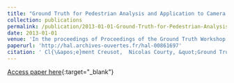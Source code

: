 ```yaml
---
title: "Ground Truth for Pedestrian Analysis and Application to Camera Calibration"
collection: publications
permalink: /publication/2013-01-01-Ground-Truth-for-Pedestrian-Analysis-and-Application-to-Camera-Calibration
date: 2013-01-01
venue: 'In the proceedings of Proceedings of the Ground Truth Workshop at the Computer Vision and Pattern Recognition Conference (CVPR) 2013'
paperurl: 'http://hal.archives-ouvertes.fr/hal-00861697'
citation: ' Cl{\&apos;e}ment Creusot,  Nicolas Courty, &quot;Ground Truth for Pedestrian Analysis and Application to Camera Calibration.&quot; In the proceedings of Proceedings of the Ground Truth Workshop at the Computer Vision and Pattern Recognition Conference (CVPR) 2013, 2013.'
---
```

[Access paper here](http://hal.archives-ouvertes.fr/hal-00861697){:target="_blank"}
